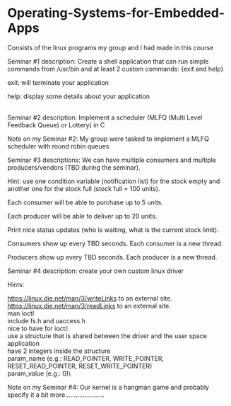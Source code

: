 # Operating-Systems-for-Embedded-Apps

Consists of the linux programs my group and I had made in this course

Seminar #1 description: 
Create a shell application that can run simple commands from /usr/bin and at least 2 custom commands: {exit and help}

exit: will terminate your application

help: display some details about your application
<br><br>

Seminar #2 description:
Implement a scheduler (MLFQ (Multi Level Feedback Queue) or Lottery) in C

Note on my Seminar #2: My group were tasked to implement a MLFQ scheduler with round robin queues


Seminar #3 descriptions:
We can have multiple consumers and multiple producers/vendors (TBD during the seminar).

Hint: use one condition variable (notification list) for the stock empty and another one for the stock full (stock full = 100 units).

Each consumer will be able to purchase up to 5 units.

Each producer will be able to deliver up to 20 units.

Print nice status updates (who is waiting, what is the current stock limit).

Consumers show up every TBD seconds. Each consumer is a new thread.

Producers show up every TBD seconds. Each producer is a new thread.


Seminar #4 description:
create your own custom linux driver

Hints:  

https://linux.die.net/man/3/writeLinks to an external site.\
https://linux.die.net/man/3/readLinks to an external site.\
man ioctl\
include fs.h and uaccess.h\
nice to have for ioctl:\
use a structure that is shared between the driver and the user space application\
have 2 integers inside the structure \
param_name (e.g.: READ_POINTER, WRITE_POINTER, RESET_READ_POINTER, RESET_WRITE_POINTER)\
param_value (e.g.: 0)\

Note on my Seminar #4: Our kernel is a hangman game and probably specify it a bit more......................
